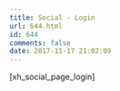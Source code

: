 ```yaml
---
title: Social - Login
url: 644.html
id: 644
comments: false
date: 2017-11-17 21:02:09
---
```


\[xh\_social\_page_login\]